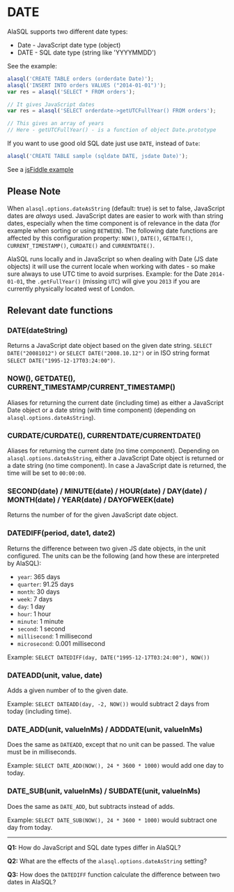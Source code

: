 # DATE

AlaSQL supports two different date types:
* Date - JavaScript date type (object)
* DATE - SQL date type (string like 'YYYYMMDD')

See the example:
```js
alasql('CREATE TABLE orders (orderdate Date)');
alasql('INSERT INTO orders VALUES ("2014-01-01")');
var res = alasql('SELECT * FROM orders');

// It gives JavaScript dates
var res = alasql('SELECT orderdate->getUTCFullYear() FROM orders');

// This gives an array of years
// Here - getUTCFullYear() - is a function of object Date.prototype
```

If you want to use good old SQL date just use `DATE`, instead of `Date`:
```js
alasql('CREATE TABLE sample (sqldate DATE, jsdate Date)');
```
See a [jsFiddle example](http://jsfiddle.net/b94d5e3w/)

## Please Note

When `alasql.options.dateAsString` (default: true) is set to false, JavaScript dates are _always_ used. JavaScript dates are easier to work with than string dates, especially when the time component is of relevance in the data (for example when sorting or using `BETWEEN`). The following date functions are affected by this configuration property: `NOW()`, `DATE()`, `GETDATE()`, `CURRENT_TIMESTAMP()`, `CURDATE()` and `CURRENTDATE()`.

AlaSQL runs locally and in JavaScript so when dealing with Date (JS date objects) it will use the current locale when working with dates - so make sure always to use UTC time to avoid surprises. Example: for the Date `2014-01-01`, the `.getFullYear()` (missing `UTC`) will give you `2013` if you are currently physically located west of London.

## Relevant date functions

### DATE(dateString)
Returns a JavaScript date object based on the given date string.
`SELECT DATE("20081012")` or `SELECT DATE("2008.10.12")` or in ISO string format `SELECT DATE("1995-12-17T03:24:00")`.

### NOW(), GETDATE(), CURRENT_TIMESTAMP/CURRENT_TIMESTAMP()
Aliases for returning the current date (including time) as either a JavaScript Date object or a date string (with time component) (depending on `alasql.options.dateAsString`).

### CURDATE/CURDATE(), CURRENTDATE/CURRENTDATE()
Aliases for returning the current date (no time component). Depending on `alasql.options.dateAsString`, either a JavaScript Date object is returned or a date string (no time component). In case a JavaScript date is returned, the time will be set to `00:00:00`.

### SECOND(date) / MINUTE(date) / HOUR(date) / DAY(date) / MONTH(date) / YEAR(date) / DAYOFWEEK(date)
Returns the number of <unit> for the given JavaScript date object.

### DATEDIFF(period, date1, date2)
Returns the difference between two given JS date objects, in the unit configured. The units can be the following (and how these are interpreted by AlaSQL):

* `year`: 365 days
* `quarter`: 91.25 days
* `month`: 30 days
* `week`: 7 days
* `day`: 1 day
* `hour`: 1 hour
* `minute`: 1 minute
* `second`: 1 second
* `millisecond`: 1 millisecond
* `microsecond`: 0.001 millisecond

Example: `SELECT DATEDIFF(day, DATE("1995-12-17T03:24:00"), NOW())`

### DATEADD(unit, value, date)
Adds a given number of <unit> to the given date.

Example: `SELECT DATEADD(day, -2, NOW())` would subtract 2 days from today (including time).

### DATE_ADD(unit, valueInMs) / ADDDATE(unit, valueInMs)
Does the same as `DATEADD`, except that no unit can be passed. The value must be in milliseconds.

Example: `SELECT DATE_ADD(NOW(), 24 * 3600 * 1000)` would add one day to today.

### DATE_SUB(unit, valueInMs) / SUBDATE(unit, valueInMs)
Does the same as `DATE_ADD`, but subtracts instead of adds.

Example: `SELECT DATE_SUB(NOW(), 24 * 3600 * 1000)` would subtract one day from today.


---

**Q1:** How do JavaScript and SQL date types differ in AlaSQL?

**Q2:** What are the effects of the `alasql.options.dateAsString` setting?

**Q3:** How does the `DATEDIFF` function calculate the difference between two dates in AlaSQL?
